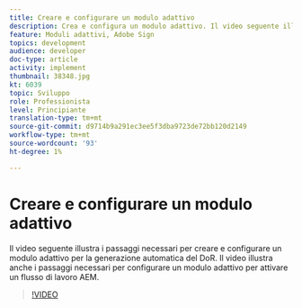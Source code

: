 ```yaml
---
title: Creare e configurare un modulo adattivo
description: Crea e configura un modulo adattivo. Il video seguente illustra i passaggi necessari per creare e configurare un modulo adattivo per la generazione automatica del DoR. Il video illustra anche i passaggi necessari per configurare un modulo adattivo per attivare un flusso di lavoro AEM.
feature: Moduli adattivi, Adobe Sign
topics: development
audience: developer
doc-type: article
activity: implement
thumbnail: 38348.jpg
kt: 6039
topic: Sviluppo
role: Professionista
level: Principiante
translation-type: tm+mt
source-git-commit: d9714b9a291ec3ee5f3dba9723de72bb120d2149
workflow-type: tm+mt
source-wordcount: '93'
ht-degree: 1%

---
```


# Creare e configurare un modulo adattivo

Il video seguente illustra i passaggi necessari per creare e configurare un modulo adattivo per la generazione automatica del DoR. Il video illustra anche i passaggi necessari per configurare un modulo adattivo per attivare un flusso di lavoro AEM.

>[!VIDEO](https://video.tv.adobe.com/v/38348/?quality=9&learn=on)

